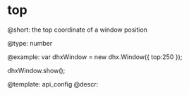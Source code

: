 top
=============

@short: 
the top coordinate of a window position




@type: number

@example: 
var dhxWindow = new dhx.Window({
    top:250
});

dhxWindow.show();


@template:	api_config
@descr: 



